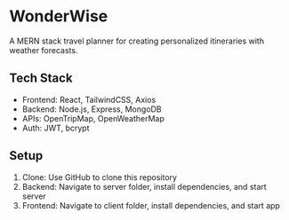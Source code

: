 # WonderWise

A MERN stack travel planner for creating personalized itineraries with weather forecasts.

## Tech Stack
- Frontend: React, TailwindCSS, Axios
- Backend: Node.js, Express, MongoDB
- APIs: OpenTripMap, OpenWeatherMap
- Auth: JWT, bcrypt

## Setup
1. Clone: Use GitHub to clone this repository
2. Backend: Navigate to server folder, install dependencies, and start server
3. Frontend: Navigate to client folder, install dependencies, and start app
